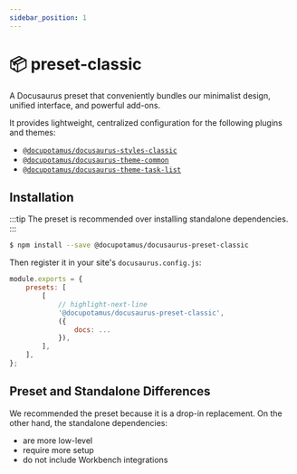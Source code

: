 ```yaml
---
sidebar_position: 1
---
```


# 📦 preset-classic

<!-- import ApiTable from '@site/src/components/ApiTable'; -->
<!-- import { TaskList } from '@theme/docupotamus-task-list'; -->

A Docusaurus preset that conveniently bundles our minimalist design, unified
interface, and powerful add-ons.

It provides lightweight, centralized configuration for the following plugins and
themes:

- [`@docupotamus/docusaurus-styles-classic`](../styles/styles-classic.md)
- [`@docupotamus/docusaurus-theme-common`](../themes/theme-common.md)
- [`@docupotamus/docusaurus-theme-task-list`](../themes/theme-task-list.md)

## Installation

:::tip
The preset is recommended over installing standalone dependencies.
:::

```bash npm2yarn
$ npm install --save @docupotamus/docusaurus-preset-classic
```

Then register it in your site's `docusaurus.config.js`:

```js title="docusaurus.config.js"
module.exports = {
    presets: [
        [
            // highlight-next-line
            '@docupotamus/docusaurus-preset-classic',
            ({
                docs: ...
            }),
        ],
    ],
};
```

## Preset and Standalone Differences

We recommended the preset because it is a drop-in replacement. On the other
hand, the standalone dependencies:

- are more low-level
- require more setup
- do not include Workbench integrations

<!-- - The preset wires together the theme such as that it never conflicts with other
  swizzled components.
- Just like with the `@docusaurus/docusaurus-preset-classic`, the preset
  provides a single interface for configuring plugins and themes.
- The preset provides a Workbench integration -->

